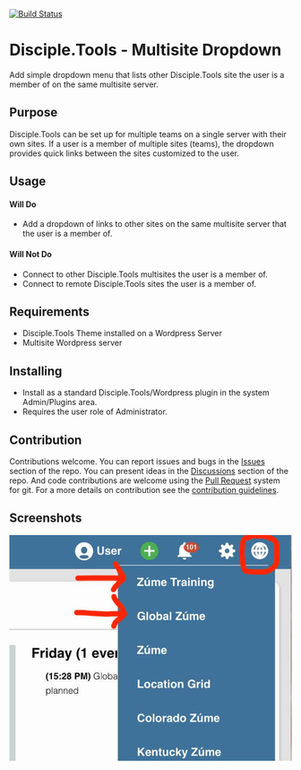 [![Build Status](https://travis-ci.com/DiscipleTools/disciple-tools-multisite-dropdown.svg?branch=master)](https://travis-ci.com/DiscipleTools/disciple-tools-multisite-dropdown)

# Disciple.Tools - Multisite Dropdown

Add simple dropdown menu that lists other Disciple.Tools site the user is a member of on the same multisite server.

## Purpose

Disciple.Tools can be set up for multiple teams on a single server with their own sites. If a user is a member of multiple
sites (teams), the dropdown provides quick links between the sites customized to the user.

## Usage
#### Will Do

- Add a dropdown of links to other sites on the same multisite server that the user is a member of.

#### Will Not Do

- Connect to other Disciple.Tools multisites the user is a member of.
- Connect to remote Disciple.Tools sites the user is a member of.

## Requirements

- Disciple.Tools Theme installed on a Wordpress Server
- Multisite Wordpress server

## Installing

- Install as a standard Disciple.Tools/Wordpress plugin in the system Admin/Plugins area.
- Requires the user role of Administrator.

## Contribution

Contributions welcome. You can report issues and bugs in the
[Issues](https://github.com/DiscipleTools/disciple-tools-multisite-dropdown/issues) section of the repo. You can present ideas
in the [Discussions](https://github.com/DiscipleTools/disciple-tools-multisite-dropdown/discussions) section of the repo. And
code contributions are welcome using the [Pull Request](https://github.com/DiscipleTools/disciple-tools-multisite-dropdown/pulls)
system for git. For a more details on contribution see the
[contribution guidelines](https://github.com/DiscipleTools/disciple-tools-multisite-dropdown/blob/master/CONTRIBUTING.md).


## Screenshots

![includes/dropdown-screenshot.jpg](https://raw.githubusercontent.com/DiscipleTools/disciple-tools-multisite-dropdown/master/screenshot.jpg)

